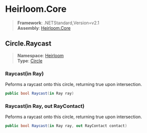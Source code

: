 # Heirloom.Core

> **Framework**: .NETStandard,Version=v2.1  
> **Assembly**: [Heirloom.Core][0]  

## Circle.Raycast

> **Namespace**: [Heirloom][0]  
> **Type**: [Circle][1]  

### Raycast(in Ray)

Peforms a raycast onto this circle, returning true upon intersection.

```cs
public bool Raycast(in Ray ray)
```

### Raycast(in Ray, out RayContact)

Peforms a raycast onto this circle, returning true upon intersection.

```cs
public bool Raycast(in Ray ray, out RayContact contact)
```

[0]: ../Heirloom.Core.md
[1]: Heirloom.Circle.md
